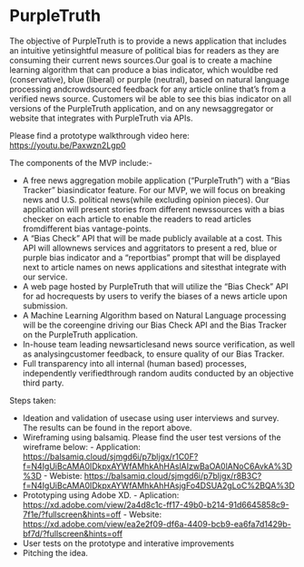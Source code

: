 # PurpleTruth
The objective of PurpleTruth is to provide a  news application that includes an  intuitive yetinsightful measure of political bias for readers as they are consuming their current news sources.Our goal is to create a machine learning algorithm that can produce a bias indicator, which wouldbe red (conservative), blue (liberal) or purple (neutral), based on natural language processing andcrowdsourced feedback for any article online that’s from a verified news source.  Customers wil be able to see this bias indicator on all versions of the PurpleTruth application, and on any newsaggregator or website that integrates with PurpleTruth via APIs.

Please find a prototype walkthrough video here: https://youtu.be/Paxwzn2Lgp0

The components of the MVP include:-
- A free news aggregation mobile application (“PurpleTruth”) with a “Bias Tracker” biasindicator feature.  For our MVP, we will focus on breaking news and U.S. political news(while excluding opinion pieces). Our application will present stories from different newssources with a bias checker on each article to enable the readers to read articles fromdifferent bias vantage-points.
- A “Bias Check” API that will be made publicly available at a cost.  This API will allownews services and aggritators to present a red, blue or purple bias indicator and a “reportbias” prompt that will be displayed next to article names on news applications and sitesthat integrate with our service.
- A web page hosted by PurpleTruth that will utilize the “Bias Check” API for ad hocrequests by users to verify the biases of a news article upon submission.
- A Machine Learning Algorithm based on Natural Language processing will be the coreengine driving our Bias Check API and the Bias Tracker on the PurpleTruth application.
- In-house team leading newsarticlesand news source verification, as well as analysingcustomer feedback, to ensure quality of our Bias Tracker.
- Full   transparency   into   all   internal   (human   based)   processes,   independently   verifiedthrough random audits conducted by an objective third party. 

Steps taken:
- Ideation and validation of usecase using user interviews and survey. The results can be found in the report above. 
- Wireframing using balsamiq. Please find the user test versions of the wireframe below:
        - Application: https://balsamiq.cloud/sjmgd6i/p7bljgx/r1C0F?f=N4IgUiBcAMA0IDkpxAYWfAMhkAhHAslAIzwBaOA0lANoC6AvkA%3D%3D
        - Webiste: https://balsamiq.cloud/sjmgd6i/p7bljgx/r8B3C?f=N4IgUiBcAMA0IDkpxAYWfAMhkAhHAsjgFo4DSUA2gLoC%2BQA%3D
- Prototyping using Adobe XD. 
        - Aplication: https://xd.adobe.com/view/2a4d8c1c-ff17-49b0-b214-91d6645858c9-7f1e/?fullscreen&hints=off
        - Website: https://xd.adobe.com/view/ea2e2f09-df6a-4409-bcb9-ea6fa7d1429b-bf7d/?fullscreen&hints=off
- User tests on the prototype and interative improvements
- Pitching the idea. 

        
